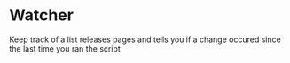 # Watcher
Keep track of a list releases pages and tells you if a change occured since the last time you ran the script
